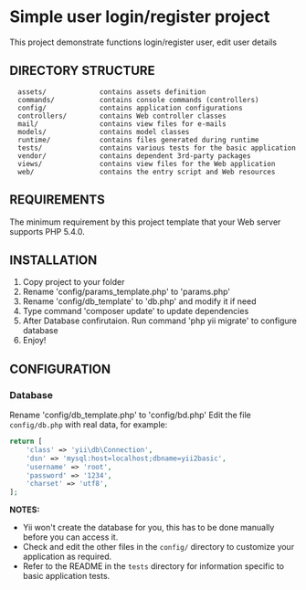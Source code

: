 Simple user login/register project
============================

This project demonstrate functions login/register user, edit user details

DIRECTORY STRUCTURE
-------------------

      assets/             contains assets definition
      commands/           contains console commands (controllers)
      config/             contains application configurations
      controllers/        contains Web controller classes
      mail/               contains view files for e-mails
      models/             contains model classes
      runtime/            contains files generated during runtime
      tests/              contains various tests for the basic application
      vendor/             contains dependent 3rd-party packages
      views/              contains view files for the Web application
      web/                contains the entry script and Web resources



REQUIREMENTS
------------

The minimum requirement by this project template that your Web server supports PHP 5.4.0.


INSTALLATION
------------

1. Copy project to your folder
2. Rename 'config/params_template.php' to 'params.php'
3. Rename 'config/db_template' to 'db.php' and modify it if need
3. Type command 'composer update' to update dependencies
4. After Database confirutaion. Run command 'php yii migrate' to configure database
5. Enjoy! 


CONFIGURATION
-------------

### Database

Rename 'config/db_template.php' to 'config/bd.php' 
Edit the file `config/db.php` with real data, for example:

```php
return [
    'class' => 'yii\db\Connection',
    'dsn' => 'mysql:host=localhost;dbname=yii2basic',
    'username' => 'root',
    'password' => '1234',
    'charset' => 'utf8',
];
```

**NOTES:**
- Yii won't create the database for you, this has to be done manually before you can access it.
- Check and edit the other files in the `config/` directory to customize your application as required.
- Refer to the README in the `tests` directory for information specific to basic application tests.
